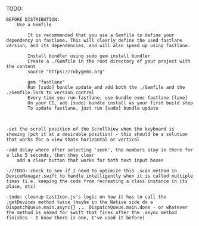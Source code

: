 TODO:

	BEFORE DISTRIBUTION:
		Use a Gemfile

			It is recommended that you use a Gemfile to define your dependency on fastlane. This will clearly define the used fastlane version, and its dependencies, and will also speed up using fastlane.

			Install bundler using sudo gem install bundler
			Create a ./Gemfile in the root directory of your project with the content
			source "https://rubygems.org"

			gem "fastlane"
			Run [sudo] bundle update and add both the ./Gemfile and the ./Gemfile.lock to version control
			Every time you run fastlane, use bundle exec fastlane [lane]
			On your CI, add [sudo] bundle install as your first build step
			To update fastlane, just run [sudo] bundle update



	-set the scroll position of the ScrollView when the keyboard is showing (put it at a desirable position) - this should be a solution that works for a view thats horizontal or vertical

	-add delay where after selecting 'seek', the numbers stay in there for a like 5 seconds, then they clear
		add a clear button that works for both text input boxes

	-//TODO: check to see if I need to optimize this .scan method in DeviceManager.swift to handle intelligently when it is called multiple times (i.e. keeping the code from recreating a class instance in its place, etc)

	-todo: cleanup CastIcon.js's logic on how it has to call the .getDevices method twice (maybe in the Native side do a DispatchQueue.main.async{} ... DispatchQueue.main.done - or whatever the method is named for swift that fires after the .async method finishes - I know there is one, I've used it before)
